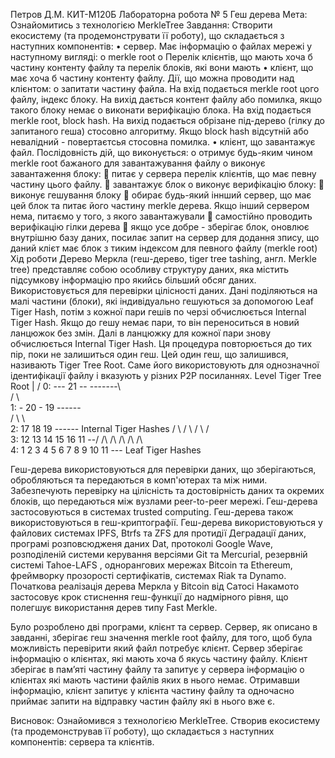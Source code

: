 Петров Д.М. КИТ-М120Б
Лабораторна робота № 5
Геш дерева
Мета: Ознайомитись з технологією MerkleTree
Завдання: Створити екосистему (та продемонструвати її роботу), що складається з наступних компонентів:
•	сервер. Має інформацію о файлах мережі у наступному вигляді: 
o	merkle root
o	Перелік клієнтів, що мають хоча б частину контенту файлу та перелік блоків, які вони мають
•	клієнт, що має хоча б частину контенту файлу. Дії, що можна проводити над клієнтом:
o	запитати частину файла. На вхід подається merkle root цого файлу, індекс блоку. На вихід дається контент файлу або помилка, якщо такого блоку немає
o	виконати верифікацію блока. На вхід подається merkle root, block hash. На вихід подається обрізане під-дерево (гілку до запитаного геша) стосовно алгоритму. Якщо block hash відсутній або невалідний - повертаєтсья стосовна помилка. 
•	клієнт, що завантажує файл. Послідовність дій, що виконується:
o	отримує будь-яким чином merkle root бажаного для завантажування файлу
o	виконує завантаження блоку:
	питає у сервера перелік клієнтів, що має певну частину цього файлу. 
	завантажує блок
o	виконує верифікацію блоку:
	виконує гешування блоку
	обирає будь-який іннший сервер, що має цей блок та питає його частину merkle дерева. Якщо інший сервером нема, питаємо у того, з якого завантажували
	самостійно проводить верифікацію гілки дерева 
	якщо усе добре - зберігає блок, оновлює внутрішню базу даних, посилає запит на сервер для додання зпису, що даний клієт має блок з тиким індексом для певного файлу (merkle root)
Хід роботи
Дерево Меркла (геш-дерево, tiger tree tashing, англ. Merkle tree) представляє собою особливу структуру даних, яка містить підсумкову інформацію про якийсь більший обсяг даних. Використовується для перевірки цілісності даних.
Дані поділяються на малі частини (блоки), які індивідуально гешуються за допомогою Leaf Tiger Hash, потім з кожної пари гешів по черзі обчислюється Internal Tiger Hash. Якщо до гешу немає пари, то він переноситься в новий ланцюжок без змін. Далі в ланцюжку для кожної пари знову обчислюється Internal Tiger Hash. Ця процедура повторюється до тих пір, поки не залишиться один геш. Цей один геш, що залишився, називають Tiger Tree Root. Саме його використовують для однозначної ідентифікації файлу і вказують у різних P2P посиланнях.
Level		Tiger Tree Root
|                   /
0:            --- 21 -- -------\            
             /         \        \
1:       - 20 -         19 ------\
        /      \         \        \
2:    17        18        19 ------ Internal Tiger Hashes
     /  \      /  \      /  \     /   
3:  12   13   14   15   16  11 --/
    /\   /\   /\   /\   /\   \
4: 1  2 3  4 5  6 7  8 9 10  11 ---  Leaf Tiger Hashes
 

Геш-дерева використовуються для перевірки даних, що зберігаються, обробляються та передаються в комп'ютерах та між ними. Забезпечують перевірку на цілісність та достовірність даних та окремих блоків, що передаються між вузлами peer-to-peer мережі. Геш-дерева застосовуються в системах trusted computing. Геш-дерева також використовуються в геш-криптографії.
Геш-дерева використовуються у файлових системах IPFS, Btrfs та ZFS для протидії Деградації даних, програмі розповсюдженя даних Dat, протоколі Google Wave, розподіленій системи керування версіями Git та Mercurial, резервній системі Tahoe-LAFS , однорангових мережах Bitcoin та Ethereum, фреймворку прозорості сертифікатів, системах Riak та Dynamo.
Початкова реалізація дерева Меркла у Bitcoin від Сатосі Накамото застосовує крок стиснення геш-функції до надмірного рівня, що полегшує використання дерев типу Fast Merkle.

Було розроблено дві програми, клієнт та сервер. 
Сервер, як описано в завданні, зберігає геш значення merkle root файлу, для того, щоб була можливість перевірити який файл потребує клієнт. Сервер зберігає інформацію о клієнтах, які мають хоча б якусь частину файлу.
Клієнт зберігає в пам’яті частину файлу та запитує у сервера інформацію о клієнтах які мають частини файлів яких в нього немає. Отримавши інформацію, клієнт запитує у клієнта частину файлу та одночасно приймає запити на відправку частин файлу які в нього вже є. 
	 
Висновок:
	Ознайомився з технологією MerkleTree. Створив екосистему (та продемонстрував її роботу), що складається з наступних компонентів: сервера та клієнтів.

